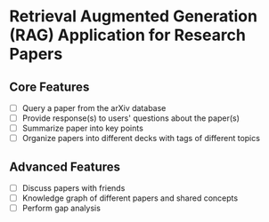 # Retrieval Augmented Generation (RAG) Application for Research Papers
## Core Features
- [ ] Query a paper from the arXiv database
- [ ] Provide response(s) to users' questions about the paper(s)
- [ ] Summarize paper into key points
- [ ] Organize papers into different decks with tags of different topics

## Advanced Features
- [ ] Discuss papers with friends
- [ ] Knowledge graph of different papers and shared concepts
- [ ] Perform gap analysis
